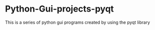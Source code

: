 # Python-Gui-projects-pyqt
This is a series of python gui programs created by using the pyqt library

